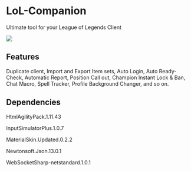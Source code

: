 # LoL-Companion
Ultimate tool for your League of Legends Client

![](screenshot.png)
## Features
Duplicate client, Import and Export Item sets, Auto Login, Auto Ready-Check, Automatic Report, Position Call out, Champion Instant Lock & Ban, Chat Macro, Spell Tracker, Profile Background Changer, and so on.
## Dependencies
HtmlAgilityPack.1.11.43

InputSimulatorPlus.1.0.7

MaterialSkin.Updated.0.2.2

Newtonsoft.Json.13.0.1

WebSocketSharp-netstandard.1.0.1
